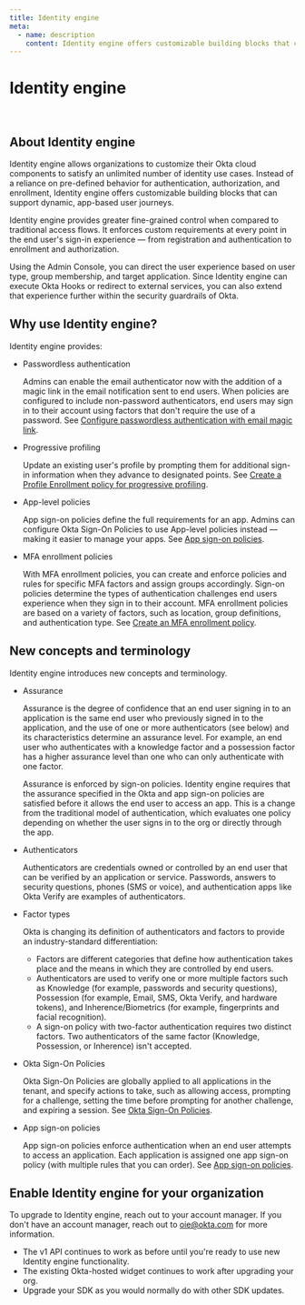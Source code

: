 ```yaml
---
title: Identity engine
meta:
  - name: description
    content: Identity engine offers customizable building blocks that can support dynamic, app-based user journeys. Find out more about Identity engine, why you would use it, and how to upgrade your org.
---
```


# Identity engine

<ApiLifecycle access="ie" /><br>
<ApiLifecycle access="Limited GA" />

## About Identity engine

Identity engine allows organizations to customize their Okta cloud components to satisfy an unlimited number of identity use cases. Instead of a reliance on pre-defined behavior for authentication, authorization, and enrollment, Identity engine offers customizable building blocks that can support dynamic, app-based user journeys.

Identity engine provides greater fine-grained control when compared to traditional access flows. It enforces custom requirements at every point in the end user's sign-in experience &mdash; from registration and authentication to enrollment and authorization.

Using the Admin Console, you can direct the user experience based on user type, group membership, and target application. Since Identity engine can execute Okta Hooks or redirect to external services, you can also extend that experience further within the security guardrails of Okta.

## Why use Identity engine?

Identity engine provides:

* Passwordless authentication

  Admins can enable the email authenticator now with the addition of a magic link in the email notification sent to end users. When policies are configured to include non-password authenticators, end users may sign in to their account using factors that don't require the use of a password. See [Configure passwordless authentication with email magic link](https://help.okta.com/en/oie/Content/Topics/identity-engine/procedures/configure-passwordless-auth.htm).

* Progressive profiling

  Update an existing user's profile by prompting them for additional sign-in information when they advance to designated points. See [Create a Profile Enrollment policy for progressive profiling](https://help.okta.com/en/oie/Content/Topics/identity-engine/policies/create-profile-enrollment-policy-pp.htm).

* App-level policies

  App sign-on policies define the full requirements for an app. Admins can configure Okta Sign-On Policies to use App-level policies instead &mdash; making it easier to manage your apps. See [App sign-on policies](https://help.okta.com/en/oie/Content/Topics/identity-engine/policies/about-app-sign-on-policies.htm).

* MFA enrollment policies

  With MFA enrollment policies, you can create and enforce policies and rules for specific MFA factors and assign groups accordingly. Sign-on policies determine the types of authentication challenges end users experience when they sign in to their account. MFA enrollment policies are based on a variety of factors, such as location, group definitions, and authentication type. See [Create an MFA enrollment policy](https://help.okta.com/en/oie/Content/Topics/identity-engine/policies/create-mfa-policy.htm).

## New concepts and terminology

Identity engine introduces new concepts and terminology.

* Assurance

  Assurance is the degree of confidence that an end user signing in to an application is the same end user who previously signed in to the application, and the use of one or more authenticators (see below) and its characteristics determine an assurance level. For example, an end user who authenticates with a knowledge factor and a possession factor has a higher assurance level than one who can only authenticate with one factor.

  Assurance is enforced by sign-on policies. Identity engine requires that the assurance specified in the Okta and app sign-on policies are satisfied before it allows the end user to access an app. This is a change from the traditional model of authentication, which evaluates one policy depending on whether the user signs in to the org or directly through the app.

* Authenticators

  Authenticators are credentials owned or controlled by an end user that can be verified by an application or service. Passwords, answers to security questions, phones (SMS or voice), and authentication apps like Okta Verify are examples of authenticators.

* Factor types

  Okta is changing its definition of authenticators and factors to provide an industry-standard differentiation:

  * Factors are different categories that define how authentication takes place and the means in which they are controlled by end users.
  * Authenticators are used to verify one or more multiple factors such as Knowledge (for example, passwords and security questions), Possession (for example, Email, SMS, Okta Verify, and hardware tokens), and Inherence/Biometrics (for example, fingerprints and facial recognition).
  * A sign-on policy with two-factor authentication requires two distinct factors. Two authenticators of the same factor (Knowledge, Possession, or Inherence) isn't accepted.

* Okta Sign-On Policies

  Okta Sign-On Policies are globally applied to all applications in the tenant, and specify actions to take, such as allowing access, prompting for a challenge, setting the time before prompting for another challenge, and expiring a session. See [Okta Sign-On Policies](https://help.okta.com/en/oie/Content/Topics/identity-engine/policies/about-okta-sign-on-policies.htm).

* App sign-on policies

  App sign-on policies enforce authentication when an end user attempts to access an application. Each application is assigned one app sign-on policy (with multiple rules that you can order). See [App sign-on policies](https://help.okta.com/en/oie/Content/Topics/identity-engine/policies/about-app-sign-on-policies.htm).

## Enable Identity engine for your organization

To upgrade to Identity engine, reach out to your account manager. If you don't have an account manager, reach out to oie@okta.com for more information.

* The v1 API continues to work as before until you're ready to use new Identity engine functionality.
* The existing Okta-hosted widget continues to work after upgrading your org.
* Upgrade your SDK as you would normally do with other SDK updates.
